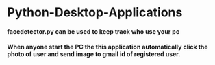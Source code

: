 # Python-Desktop-Applications
 #### facedetector.py can be used to keep track who use your pc
 #### When anyone start the PC the this application automatically click the photo of user and send image to gmail id of registered user.
 
